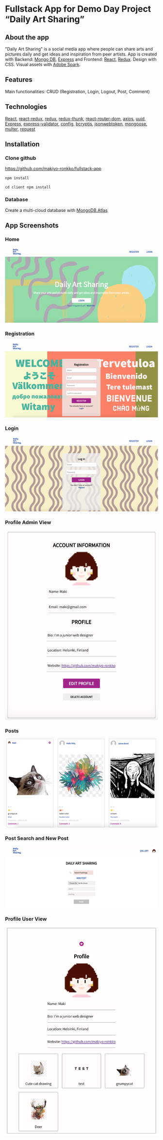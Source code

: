 # Fullstack App for Demo Day Project “Daily Art Sharing”

## About the app

"Daily Art Sharing" is a social media app where people can share arts and pictures daily and get ideas and inspiration from peer artists. App is created with Backend: [Mongo DB](https://github.com/Automattic/mongoose), [Express](https://github.com/expressjs/express) and Frontend: [React](https://github.com/facebook/react), [Redux](https://github.com/reduxjs/redux). Design with CSS. Visual assets with [Adobe Spark](https://spark.adobe.com/sp/).

## Features

Main functionalities: CRUD
(Registration, Login, Logout, Post, Comment)

## Technologies

[React](https://github.com/facebook/react), [react-redux](https://github.com/reduxjs/react-redux), [redux](https://github.com/reduxjs/redux), [redux-thunk](https://github.com/reduxjs/redux-thunk), [react-router-dom](https://github.com/ReactTraining/react-router/tree/master/packages/react-router-dom), [axios](https://github.com/axios/axios), [uuid](https://github.com/uuidjs/uuid), [Express](https://github.com/expressjs/express), [express-validator](https://github.com/express-validator/express-validator), [config](https://github.com/lorenwest/node-config), [bcryptjs](https://github.com/dcodeIO/bcrypt.js), [jsonwebtoken](https://github.com/auth0/node-jsonwebtoken), [mongoose](https://github.com/Automattic/mongoose), [multer](https://github.com/expressjs/multer), [request](https://github.com/request/request)

## Installation

### Clone github

https://github.com/makiyo-ronkko/fullstack-app

```
npm install
```

```
cd client npm install
```

### Database

Create a multi-cloud database with [MongoDB Atlas](https://www.mongodb.com/cloud/atlas)

## App Screenshots

### Home

![fullstackapp](./img/landing.png?raw=true)

### Registration

![fullstackapp](./img/registration.png?raw=true)

### Login

![fullstackapp](./img/login.png?raw=true)

### Profile Admin View

![fullstackapp](./img/profileedit.png?raw=true)

### Posts

![fullstackapp](./img/posts.png?raw=true)

### Post Search and New Post

![fullstackapp](./img/postsearch_newpost.png?raw=true)

### Profile User View

![fullstackapp](./img/profileview.png?raw=true)
